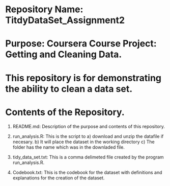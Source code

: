 # Repository Name: TitdyDataSet_Assignment2
# Purpose: Coursera Course Project: Getting and Cleaning Data.
# This repository is for demonstrating the ability to clean a data set.
#    Contents of the Repository.
 1) README.md: Description of the purpose and contents of this
repository.
 2) run_analysis.R: This is the script to 
  a) download and unzip the datafile if necesary.
  b) It will place the dataset in the working directory
  c) The folder has the name which was in the downladed file.


  3) tidy_data_set.txt: This is a comma delimeted file created by the program run_analysis.R. 

  4) Codebook.txt: This is the codebook for the dataset with
   definitions and explanations for the creation of the dataset.
